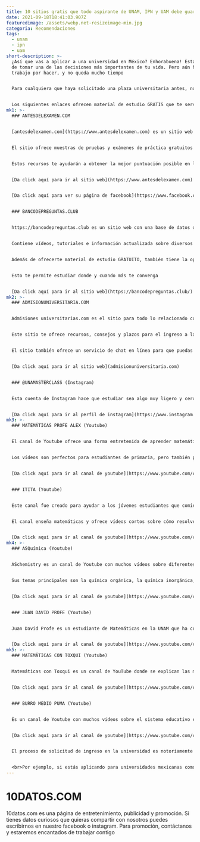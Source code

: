 ```yaml
---
title: 10 sitios gratis que todo aspirante de UNAM, IPN y UAM debe guardar
date: 2021-09-18T18:41:03.907Z
featuredimage: /assets/webp.net-resizeimage-min.jpg
categoria: Recomendaciones
tags:
  - unam
  - ipn
  - uam
short-description: >-
  ¿Así que vas a aplicar a una universidad en México? Enhorabuena! Estás a punto
  de tomar una de las decisiones más importantes de tu vida. Pero aún hay
  trabajo por hacer, y no queda mucho tiempo


  Para cualquiera que haya solicitado una plaza universitaria antes, no le sorprenderá que este proceso requiera una cuidadosa planificación y organización. Este artículo pretende ayudar a ello proporcionando 10 sitios web que pueden servir de guía en el proceso de solicitud


  Los siguientes enlaces ofrecen material de estudio GRATIS que te servirá muchísimo para entrar a la universidad de tus sueños
mk1: >-
  ### ANTESDELEXAMEN.COM


  [antesdelexamen.com](https://www.antesdelexamen.com) es un sitio web que proporciona material de estudio GRATIS para ayudarte a entrar en la universidad de tus sueños


  El sitio ofrece muestras de pruebas y exámenes de práctica gratuitos que pueden prepararte para cualquier asignatura o disciplina. También guías de estudio para UNAM, UAM e IPN GRATUITOS


  Estos recursos te ayudarán a obtener la mejor puntuación posible en los exámenes de admisión, a tener éxito en tus estudios y a prepararte para entrar a la universidad


  [Da click aquí para ir al sitio web](https://www.antesdelexamen.com)


  [Da click aquí para ver su página de facebook](https://www.facebook.com/adexamen)


  ### BANCODEPREGUNTAS.CLUB


  https://bancodepreguntas.club es un sitio web con una base de datos de preguntas y respuestas


  Contiene vídeos, tutoriales e información actualizada sobre diversos temas para ayudarte a preparar los exámenes


  Además de ofrecerte material de estudio GRATUITO, también tiene la opción de descargar el contenido desde su página web


  Esto te permite estudiar donde y cuando más te convenga


  [Da click aquí para ir al sitio web](https://bancodepreguntas.club/)
mk2: >-
  ### ADMISIONUNIVERSITARIA.COM


  Admisiones universitarias.com es el sitio para todo lo relacionado con las admisiones universitarias en México


  Este sitio te ofrece recursos, consejos y plazos para el ingreso a la universidad


  El sitio también ofrece un servicio de chat en línea para que puedas obtener toda la información que necesitas a cualquier hora del día o de la noche para cursos de paga


  [Da click aquí para ir al sitio web](admisionuniversitaria.com)


  ### @UNAMASTERCLASS (Instagram)


  Esta cuenta de Instagram hace que estudiar sea algo muy ligero y cero estresante. La cuenta pone preguntas de examen reales explicadas con gatitos y frutas. Si deseas dar una repasada rápida antes de tu examen, esta es la cuenta que debes seguir


  [Da click aquí para ir al perfil de instagram](https://www.instagram.com/unamasterclass/)
mk3: >-
  ### MATEMÁTICAS PROFE ALEX (Youtube)


  El canal de Youtube ofrece una forma entretenida de aprender matemáticas. Para ello, realiza vídeos con ejemplos de problemas a resolver y, por supuesto, cubos rubik


  Los vídeos son perfectos para estudiantes de primaria, pero también pueden ser buenos para cualquier persona que quiera repasar sus matemáticas. Los vídeos están diseñados para hacer pensar en el problema de una manera más creativa


  [Da click aquí para ir al canal de youtube](https://www.youtube.com/c/MatematicasprofeAlex)


  ### ITITA (Youtube)


  Este canal fue creado para ayudar a los jóvenes estudiantes que comienzan la escuela secundaria a prepararse para el examen del IB (Bachillerato Internacional)


  El canal enseña matemáticas y ofrece vídeos cortos sobre cómo resolver problemas. Es un buen recurso para cualquier persona interesada en las matemáticas y en resolver problemas de forma creativa


  [Da click aquí para ir al canal de youtube](https://www.youtube.com/channel/UCPNvVKDH_W8s22vrMLwoOcQ)
mk4: >-
  ### ASQuímica (Youtube)


  ASchemistry es un canal de Youtube con muchos vídeos sobre diferentes temas de química.


  Sus temas principales son la química orgánica, la química inorgánica, la cinética, el equilibrio, el enlace y las reglas generales. Cubren los orbitales moleculares, la valoración ácido-base, la cromatografía, la termodinámica y mucho más


  [Da click aquí para ir al canal de youtube](https://www.youtube.com/channel/UCdZ0GAYM7gqAMwVLuwkAZkw)


  ### JUAN DAVID PROFE (Youtube)


  Juan David Profe es un estudiante de Matemáticas en la UNAM que ha creado muchos videos sobre temas de ingeniería, compresión lectora, comunicación escrita y más. También ha realizado videos sobre cómo ingresar a la profesión de Matemático en México.


  [Da click aquí para ir al canal de youtube](https://www.youtube.com/c/JuanDavidProfe/featured)
mk5: >-
  ### MATEMÁTICAS CON TOXQUI (Youtube)


  Matemáticas con Toxqui es un canal de YouTube donde se explican las matemáticas en español. Los temas son principalmente sobre Trigonometría, Álgebra II, Geometría y Cálculo II. También hay vídeos sobre Sistemas Lineales, Matrices, Probabilidad y Números Complejos.


  [Da click aquí para ir al canal de youtube](https://www.youtube.com/c/Matem%C3%A1ticasconToxqui)


  ### BURRO MEDIO PUMA (Youtube)


  Es un canal de Youtube con muchos videos sobre el sistema educativo en México. Hacen videos sobre temas de admisión en cada universidad, incluyendo la UNAM, el IPN y la UAM. También hacen videos sobre cómo entrar a la universidad, cómo estudiar para los exámenes, consejos para estudiar en grupo y más


  [Da click aquí para ir al canal de youtube](https://www.youtube.com/c/BURROMEDIOPUMA)


  El proceso de solicitud de ingreso en la universidad es notoriamente difícil. Puede ser difícil hacer un seguimiento de los plazos, los requisitos de los cursos y mucho más. Pero hay algunas herramientas que te facilitan el proceso. 


  <br>Por ejemplo, si estás aplicando para universidades mexicanas como la UNAM, el IPN o la UAM, este artículo puede ser útil para guiar tu toma de decisiones con 10 sitios web que ofrecen todo, desde materiales de estudio hasta consejos sobre la mejor manera de entrar a la universidad aquí en México. Utiliza estos recursos sabiamente!
---
```

# 10DATOS.COM

10datos.com es una página de entretenimiento, publicidad y promoción. Si tienes datos curiosos que quieras compartir con nosotros puedes escribirnos en nuestro facebook o instagram. Para promoción, contáctanos y estaremos encantados de trabajar contigo
